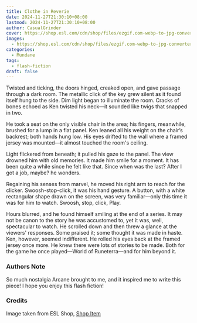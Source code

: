 ```yaml
---
title: Clothe in Reverie
date: 2024-11-27T21:30:10+08:00
lastmod: 2024-11-27T21:30:10+08:00
author: CasualGrinder
cover: https://shop.esl.com/cdn/shop/files/ezgif.com-webp-to-jpg-converter_4_1800x1800.jpg?v=1712247931
images:
  - https://shop.esl.com/cdn/shop/files/ezgif.com-webp-to-jpg-converter_4_1800x1800.jpg?v=1712247931
categories:
  - Mundane
tags:
  - flash-fiction
draft: false
---
```


Twisted and ticking, the doors hinged, creaked open, and gave passage through a dark room. The metallic click of the key grew silent as it found itself hung to the side. Dim light began to illuminate the room. Cracks of bones echoed as Ken twisted his neck—it sounded like twigs that snapped in two.

He took a seat on the only visible chair in the area; his fingers, meanwhile, brushed for a lump in a flat panel. Ken leaned all his weight on the chair’s backrest; both hands hung low. His eyes drifted to the wall where a framed jersey was mounted—it almost touched the room's ceiling.

Light flickered from beneath; it pulled his gaze to the panel. The view drowned him with old memories. It made him smile for a moment. It has been quite a while since he felt like that. Since when was the last? After I got a job, maybe? he wonders.

Regaining his senses from marvel, he moved his right arm to reach for the clicker. Swoosh-stop-click, it was his hand gesture. A button, with a white rectangular shape drawn on the screen, was very familiar—only this time it was for him to watch. Swoosh, stop, click, Play.

Hours blurred, and he found himself smiling at the end of a series. It may not be canon to the story he was accustomed to, yet it was, well, spectacular to watch. He scrolled down and then threw a glance at the viewers' responses. Some praised it; some thought it was made in haste. Ken, however, seemed indifferent. He rolled his eyes back at the framed jersey once more. He knew there were lots of stories to be made. Both for the game he once played—World of Runeterra—and for him beyond it.

### Authors Note

So much nostalgia Arcane brought to me, and it inspired me to write this piece! I hope you enjoy this flash fiction!

### Credits

Image taken from ESL Shop, [Shop Item](https://shop.esl.com/collections/all-team-products/products/team-liquid-2023-24-pro-jersey-navy-blue)
